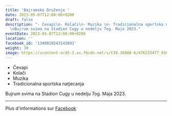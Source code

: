 ```yaml
---
title: 'Bajramsko Druženje '
date: 2023-05-07T12:00:00+0200
draft: false
description: "- Ćevapi\n- Kolači\n- Muzika \n- Tradicionalna sportska natjecanja\n\
  \nBujrum svima na Stadion Cugy u nedelju 7og. Maja 2023."
eventDate: 2023-05-07T12:00:00+0200
location: ''
facebook_id: '1340810243143093'
weight: 30
image: https://scontent-ord5-3.xx.fbcdn.net/v/t39.30808-6/476233477_936651505262116_4103480540059516894_n.jpg?_nc_cat=110&ccb=1-7&_nc_sid=9e60e4&_nc_ohc=Zc3F17ADxC0Q7kNvwEEc_XI&_nc_oc=Adm-bkZWyN7ju41J-0m16jaMYoMIkxtu7Nh-r-U4HuJ0c0ViHsU4YUrIFeJeSEViegg&_nc_zt=23&_nc_ht=scontent-ord5-3.xx&edm=ABTKTjYEAAAA&_nc_gid=56YVmBJNl54c9ELyt1bUAQ&oh=00_AfTfsIRvLzyMJmwu97Au3foX_8X9oGSFUshkeXOSC12CXg&oe=6893464B
---
```


- Ćevapi
- Kolači
- Muzika 
- Tradicionalna sportska natjecanja

Bujrum svima na Stadion Cugy u nedelju 7og. Maja 2023.

---

Plus d'informations sur [Facebook](https://facebook.com/events/1340810243143093)